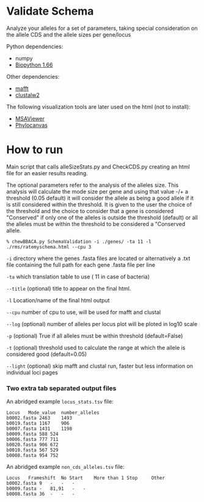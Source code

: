 # Validate Schema

Analyze your alleles for a set of parameters, taking special consideration on the allele CDS and the allele sizes per gene/locus

Python dependencies:
* numpy
* [Biopython 1.66 ](http://biopython.org/wiki/Main_Page)

Other dependencies:
* [mafft](http://mafft.cbrc.jp/alignment/software/linux.html)
* [clustalw2](http://www.clustal.org/download/2.1/)

The following visualization tools are later used on the html (not to install):
* [MSAViewer](http://msa.biojs.net/)
* [Phylocanvas](http://phylocanvas.org/)

# How to run

Main script that calls alleSizeStats.py and CheckCDS.py creating an html file for an easier results reading.

The optional parameters refer to the analysis of the alleles size. This analysis will calculate the mode size per gene and using that value -/+ a threshold (0.05 default) it will consider the allele as being a good allele if it is still considered within the threshold. It is given to the user the choice of the threshold and the choice to consider that a gene is considered "Conserved" if only one of the alleles is outside the threshold (default) or all the alleles must be within the threshold to be considered a "Conserved allele.

	% chewBBACA.py SchemaValidation -i ./genes/ -ta 11 -l ./rms/ratemyschema.html --cpu 3
		
`-i` directory where the genes .fasta files are located or alternatively a .txt file containing the full path for each gene .fasta file per line

`-ta` which translation table to use ( 11 in case of bacteria)

`--title` (optional) title to appear on the final html.

`-l` Location/name of the final html output

`--cpu` number of cpu to use, will be used for mafft and clustal

`--log` (optional) number of alleles per locus plot will be ploted in log10 scale

`-p` (optional) True if all alleles must be within threshold (default=False)

`-t` (optional) threshold used to calculate the range at which the allele is considered good (default=0.05)

`--light` (optional) skip mafft and clustal run, faster but less information on individual loci pages

### Two extra tab separated output files

An abridged example `locus_stats.tsv` file:

```
Locus	Mode_value	number_alleles
b0002.fasta	2463	1493
b0019.fasta	1167	906
b0007.fasta	1431	1198
b0009.fasta	588	524
b0006.fasta	777	711
b0020.fasta	906	672
b0010.fasta	567	529
b0008.fasta	954	752

```

An abridged example `non_cds_alleles.tsv` file:

```
Locus	Frameshift	No Start	More than 1 Stop	 Other
b0002.fasta	9	-	-	-
b0009.fasta	-	81,91	-	-
b0008.fasta	36	-	-	-

```
